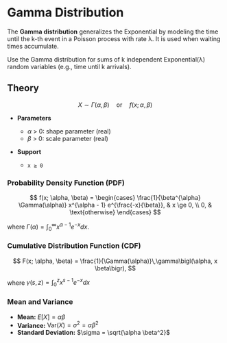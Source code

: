 # Gamma Distribution

The **Gamma distribution** generalizes the Exponential by modeling the time until the k-th event in a Poisson process with rate λ. It is used when waiting times accumulate.

Use the Gamma distribution for sums of k independent Exponential(λ) random variables (e.g., time until k arrivals).

## Theory

$$X \sim \Gamma(\alpha, \beta)\quad\text{or}\quad f(x; \alpha, \beta)$$

- **Parameters**

  - $\alpha$ > 0: shape parameter (real)
  - $\beta$ > 0: scale parameter (real)

- **Support**
  - `x ≥ 0`

### Probability Density Function (PDF)

$$
 f(x; \alpha, \beta) =
 \begin{cases}
   \frac{1}{\beta^{\alpha} \Gamma(\alpha)} x^{\alpha - 1} e^{\frac{-x}{\beta}}, & x \ge 0, \\
   0, & \text{otherwise}
 \end{cases}
$$

where $\Gamma(\alpha)=\int_{0}^{\infty} x^{\alpha - 1} e^{-x}dx$.

### Cumulative Distribution Function (CDF)

$$
 F(x; \alpha, \beta) = \frac{1}{\Gamma(\alpha)}\,\gamma\bigl(\alpha, x \beta\bigr),
$$

where $\gamma(s,z)=\int_{0}^{z} x^{s - 1} e^{-x}dx$

### Mean and Variance

- **Mean:** $E[X] = \alpha \beta$
- **Variance:** $\mathrm{Var}(X) = \sigma^2 = \alpha \beta^2$
- **Standard Deviation:** $\sigma = \sqrt{\alpha \beta^2}$
